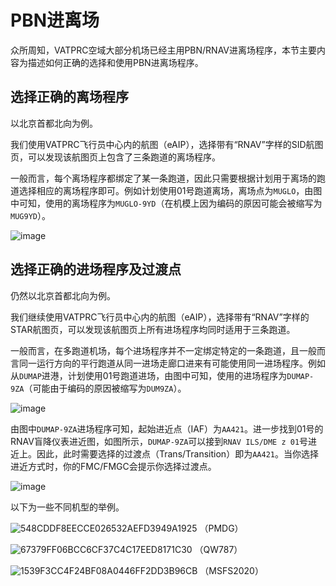 # PBN进离场
众所周知，VATPRC空域大部分机场已经主用PBN/RNAV进离场程序，本节主要内容为描述如何正确的选择和使用PBN进离场程序。

## 选择正确的离场程序
以北京首都北向为例。

我们使用VATPRC飞行员中心内的航图（eAIP），选择带有“RNAV”字样的SID航图页，可以发现该航图页上包含了三条跑道的离场程序。

一般而言，每个离场程序都绑定了某一条跑道，因此只需要根据计划用于离场的跑道选择相应的离场程序即可。例如计划使用01号跑道离场，离场点为`MUGLO`，由图中可知，使用的离场程序为`MUGLO-9YD`（在机模上因为编码的原因可能会被缩写为`MUG9YD`）。

![image](https://user-images.githubusercontent.com/40542435/164958848-279f39a4-dec9-4641-9ec9-0fc8e0999951.png)


## 选择正确的进场程序及过渡点
仍然以北京首都北向为例。

我们继续使用VATPRC飞行员中心内的航图（eAIP），选择带有“RNAV”字样的STAR航图页，可以发现该航图页上所有进场程序均同时适用于三条跑道。

一般而言，在多跑道机场，每个进场程序并不一定绑定特定的一条跑道，且一般而言同一运行方向的平行跑道从同一进场走廊口进来有可能使用同一进场程序。例如从`DUMAP`进港，计划使用01号跑道进场，由图中可知，使用的进场程序为`DUMAP-9ZA`（可能由于编码的原因被缩写为`DUM9ZA`）。

![image](https://user-images.githubusercontent.com/40542435/164958860-e9de1c90-eac9-45bb-bf4b-112a06d8bad6.png)


由图中`DUMAP-9ZA`进场程序可知，起始进近点（IAF）为`AA421`。进一步找到01号的RNAV盲降仪表进近图，如图所示，`DUMAP-9ZA`可以接到`RNAV ILS/DME z 01`号进近上。因此，此时需要选择的过渡点（Trans/Transition）即为`AA421`。当你选择进近方式时，你的FMC/FMGC会提示你选择过渡点。

![image](https://user-images.githubusercontent.com/40542435/164969046-77209dd4-b5c6-4a17-b62a-019895928d6b.png)


以下为一些不同机型的举例。

![548CDDF8EECCE026532AEFD3949A1925](https://user-images.githubusercontent.com/40542435/164958898-b32185f4-efac-41db-9741-f5dfe669a86e.png)
（PMDG）

![67379FF06BCC6CF37C4C17EED8171C30](https://user-images.githubusercontent.com/40542435/164958903-d37fbfb0-815a-4086-8993-d7ff39cf5b6f.png)
（QW787）

![1539F3CC4F24BF08A0446FF2DD3B96CB](https://user-images.githubusercontent.com/40542435/164958908-aef92a7b-75d9-4f2d-aa46-b4efd68a03f0.png)
（MSFS2020）
